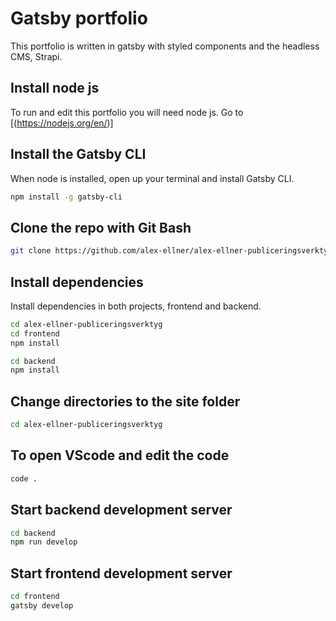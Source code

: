 # Gatsby portfolio

This portfolio is written in gatsby with styled components and the headless CMS, Strapi.

## Install node js

To run and edit this portfolio you will need node js.
Go to [(https://nodejs.org/en/)]

## Install the Gatsby CLI

When node is installed, open up your terminal and install Gatsby CLI.

```bash
npm install -g gatsby-cli
```

## Clone the repo with Git Bash

```bash
git clone https://github.com/alex-ellner/alex-ellner-publiceringsverktyg.git
```

## Install dependencies

Install dependencies in both projects, frontend and backend.

```bash
cd alex-ellner-publiceringsverktyg
cd frontend
npm install

cd backend
npm install
```

## Change directories to the site folder

```bash
cd alex-ellner-publiceringsverktyg
```

## To open VScode and edit the code

```bash
code .
```

## Start backend development server

```bash
cd backend
npm run develop
```

## Start frontend development server

```bash
cd frontend
gatsby develop
```
